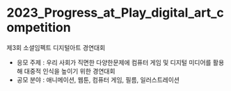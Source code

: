 # 2023_Progress_at_Play_digital_art_competition
제3회 소셜임펙트 디지털아트 경연대회

 * 응모 주제 : 우리 사회가 직면한 다양한문제에 컴퓨터 게임 및 디지털 미디어를 활용해 대중적 인식을 높이기 위한 경연대회
 * 공모 분야 : 애니메이션, 웹툰, 컴퓨터 게임, 필름, 일러스트레이션
 
